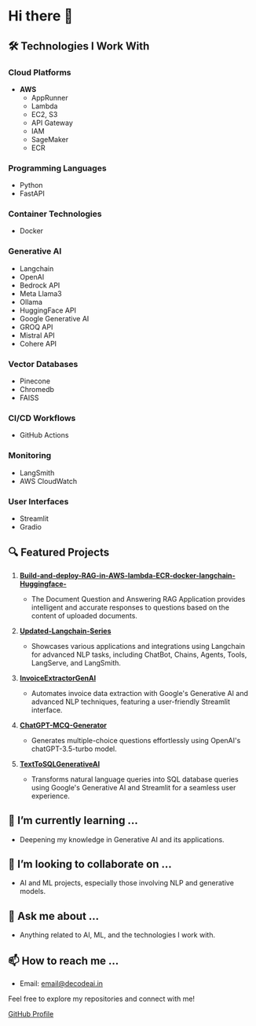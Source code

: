 # Hi there 👋


## 🛠️ Technologies I Work With

### Cloud Platforms
- **AWS**
  - AppRunner
  - Lambda
  - EC2, S3
  - API Gateway
  - IAM
  - SageMaker
  - ECR

### Programming Languages
- Python
- FastAPI

### Container Technologies
- Docker

### Generative AI
- Langchain
- OpenAI
- Bedrock API
- Meta Llama3
- Ollama
- HuggingFace API
- Google Generative AI
- GROQ API
- Mistral API
- Cohere API

### Vector Databases
- Pinecone
- Chromedb
- FAISS

### CI/CD Workflows
- GitHub Actions

### Monitoring
- LangSmith
- AWS CloudWatch

### User Interfaces
- Streamlit
- Gradio

## 🔍 Featured Projects

1. **[Build-and-deploy-RAG-in-AWS-lambda-ECR-docker-langchain-Huggingface-](https://github.com/manoharpalanisamy/Build-and-deploy-RAG-in-AWS-lambda-ECR-docker-langchain-Huggingface-)**
   - The Document Question and Answering RAG Application provides intelligent and accurate responses to questions based on the content of uploaded documents.

2. **[Updated-Langchain-Series](https://github.com/manoharpalanisamy/Updated-Langchain-Series)**
   - Showcases various applications and integrations using Langchain for advanced NLP tasks, including ChatBot, Chains, Agents, Tools, LangServe, and LangSmith.

3. **[InvoiceExtractorGenAI](https://github.com/manoharpalanisamy/InvoiceExtractorGenAI)**
   - Automates invoice data extraction with Google's Generative AI and advanced NLP techniques, featuring a user-friendly Streamlit interface.

4. **[ChatGPT-MCQ-Generator](https://github.com/manoharpalanisamy/ChatGPT-MCQ-Generator)**
   - Generates multiple-choice questions effortlessly using OpenAI's chatGPT-3.5-turbo model.

5. **[TextToSQLGenerativeAI](https://github.com/manoharpalanisamy/TextToSQLGenerativeAI)**
   - Transforms natural language queries into SQL database queries using Google's Generative AI and Streamlit for a seamless user experience.

## 🌱 I’m currently learning ...
- Deepening my knowledge in Generative AI and its applications.

## 👯 I’m looking to collaborate on ...
- AI and ML projects, especially those involving NLP and generative models.

## 💬 Ask me about ...
- Anything related to AI, ML, and the technologies I work with.

## 📫 How to reach me ...
- Email: [email@decodeai.in](mailto:email@decodeai.in)

Feel free to explore my repositories and connect with me!

[GitHub Profile](https://github.com/manoharpalanisamy/)
